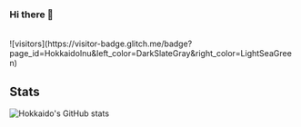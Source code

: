 ### Hi there 👋
<br />
![visitors](https://visitor-badge.glitch.me/badge?page_id=HokkaidoInu&left_color=DarkSlateGray&right_color=LightSeaGreen)

## Stats
![Hokkaido's GitHub stats](https://github-readme-stats.vercel.app/api?username=HokkaidoInu&theme=panda&show_icons=true)

